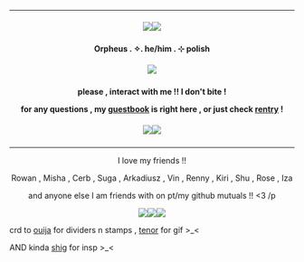 ***

<h5 align="center">
<img src="https://ouija.crd.co/assets/images/gallery04/52d41e3f.png?v=b8c53f22"/><img src="https://ouija.crd.co/assets/images/gallery04/52d41e3f.png?v=b8c53f22"/>
</h5>  

<h4 align="center">
Orpheus . ✧. he/him . ⊹ polish
</h4> 
<h5 align="center">
<img src="https://media1.tenor.com/m/PkrCjXoWcaoAAAAd/herrscher-of-humanity-elysia-because-of-you-flamechasers-honkai.gif"/>
</h5>  
<h4 align="center">

please , interact with me !! I don't bite !

for any questions , my [guestbook](https://ovrpheus.123guestbook.com/) is right here , or just check [rentry](https://rentry.co/biilian) !
</h4> 

<h5 align="center">
<img src="https://ouija.crd.co/assets/images/gallery04/52d41e3f.png?v=b8c53f22"/><img src="https://ouija.crd.co/assets/images/gallery04/52d41e3f.png?v=b8c53f22"/>
</h5>  

***
<p align = "center">
I love my friends !!
<p>
<p align = "center">
Rowan , Misha , Cerb , Suga , Arkadiusz , Vin , Renny , Kiri , Shu , Rose , Iza 
<p>
<p align = "center">
and anyone else I am friends with on pt/my github mutuals !! <3 /p
<p>
<p align ="center">
<img src="https://ouija.crd.co/assets/images/gallery21/45b8bc15.png?v=b8c53f22"/><img src="https://ouija.crd.co/assets/images/gallery21/c9a8d472.gif?v=b8c53f22"/><img src="https://ouija.crd.co/assets/images/gallery21/45b8bc15.png?v=b8c53f22"/>
</p>

crd to [ouija](https://ouija.crd.co/#) for dividers n stamps , [tenor](https://tenor.com/pl/view/herrscher-of-humanity-elysia-because-of-you-flamechasers-honkai-gif-26463711) for gif >_<

AND kinda [shig](https://github.com/neuvilIette) for insp >_<
